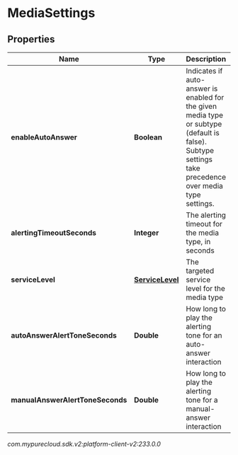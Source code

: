 # MediaSettings


## Properties

| Name | Type | Description | Notes |
| ------------ | ------------- | ------------- | ------------- |
| **enableAutoAnswer** | **Boolean** | Indicates if auto-answer is enabled for the given media type or subtype (default is false).  Subtype settings take precedence over media type settings. |  [optional] |
| **alertingTimeoutSeconds** | **Integer** | The alerting timeout for the media type, in seconds |  [optional] |
| **serviceLevel** | [**ServiceLevel**](ServiceLevel) | The targeted service level for the media type |  [optional] |
| **autoAnswerAlertToneSeconds** | **Double** | How long to play the alerting tone for an auto-answer interaction |  [optional] |
| **manualAnswerAlertToneSeconds** | **Double** | How long to play the alerting tone for a manual-answer interaction |  [optional] |




_com.mypurecloud.sdk.v2:platform-client-v2:233.0.0_
